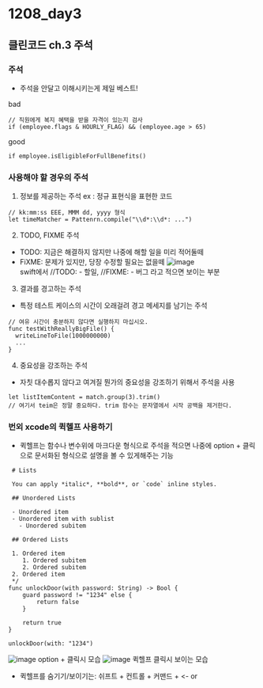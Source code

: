 # 1208_day3
## 클린코드 ch.3 주석
### 주석
- 주석을 안달고 이해시키는게 제일 베스트!

bad
```
// 직원에게 복지 혜택을 받을 자격이 있는지 검사
if (employee.flags & HOURLY_FLAG) && (employee.age > 65)
```
good
```
if employee.isEligibleForFullBenefits()
```

### 사용해야 할 경우의 주석

1. 정보를 제공하는 주석
ex : 정규 표현식을 표현한 코드
```
// kk:mm:ss EEE, MMM dd, yyyy 형식
let timeMatcher = Pattenrn.compile("\\d*:\\d*: ...")
```
2. TODO, FIXME 주석
- TODO: 지금은 해결하지 않지만 나중에 해할 일을 미리 적어둘떼
- FiXME: 문제가 있지만, 당장 수정할 필요는 없을떼
![image](https://user-images.githubusercontent.com/71269216/145208068-0de9c519-ccf6-4b9b-a117-e592cf8a3dd7.png)   
swift에서 //TODO: - 할일, //FIXME: - 버그 라고 적으면 보이는 부분
3. 결과를 경고하는 주석
- 특정 테스트 케이스의 시간이 오래걸려 경고 메세지를 남기는 주석
```
// 여유 시간이 충분하지 않다면 실행하지 마십시오.
func testWithReallyBigFile() {
  writeLineToFile(1000000000)
  ...
}
```
4. 중요성을 강조하는 주석
- 자칫 대수롭지 않다고 여겨질 뭔가의 중요성을 강조하기 위해서 주석을 사용
```
let listItemContent = match.group(3).trim()
// 여기서 teim은 정말 중요하다. trim 함수는 문자열에서 시작 공백을 제거한다.
```
### 번외 xcode의 퀵헬프 사용하기
- 퀵헬프는 함수나 변수위에 마크다운 형식으로 주석을 적으면 나중에 option + 클릭으로 문서화된 형식으로 설명을 볼 수 있게해주는 기능
```
 # Lists
 
 You can apply *italic*, **bold**, or `code` inline styles.
 
 ## Unordered Lists
 
 - Unordered item
 - Unordered item with sublist
   - Unordered subitem
 
 ## Ordered Lists
 
 1. Ordered item
    1. Ordered subitem
    2. Ordered subitem
 2. Ordered item
 */
func unlockDoor(with password: String) -> Bool {
    guard password != "1234" else {
        return false
    }
    
    return true
}

unlockDoor(with: "1234")
```
![image](https://user-images.githubusercontent.com/71269216/145208788-c79e278e-8eec-4d1e-8320-6ff26c248140.png)
   option + 클릭시 모습
![image](https://user-images.githubusercontent.com/71269216/145208895-88e6aa7f-50a5-49f2-83fa-2e9642698749.png)
퀵헬프 클릭시 보이는 모습
- 퀵헬프를 숨기기/보이기는: 쉬프트 + 컨트롤 + 커맨드 + <- or
